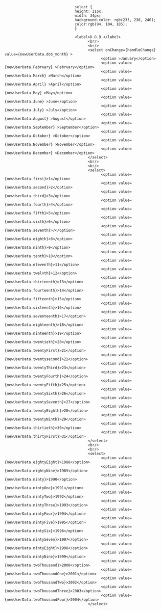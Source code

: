                                     
                                    
                                    select {
                                    height: 21px;
                                    width: 34px;
                                    background-color: rgb(233, 238, 240);
                                    color:rgb(94, 104, 105);
                                    }
                                    
                                    <label>D.O.B.</label>
                                          <br/>                                    
                                          <br/>                                    
                                          <select onChange={handleChange} value={newUserData.dob_month} >
                                                <option >January</option>
                                                <option value={newUserData.February} >February</option>
                                                <option value={newUserData.March} >March</option>
                                                <option value={newUserData.April} >April</option>
                                                <option value={newUserData.May} >May</option>
                                                <option value={newUserData.June} >June</option>
                                                <option value={newUserData.July} >July</option>
                                                <option value={newUserData.August} >August</option>
                                                <option value={newUserData.September} >September</option>
                                                <option value={newUserData.October} >October</option>
                                                <option value={newUserData.November} >November</option>
                                                <option value={newUserData.December} >December</option>
                                          </select>
                                          <br/>
                                          <br/>
                                          <select>
                                                <option value={newUserData.first}>1</option>
                                                <option value={newUserData.second}>2</option>
                                                <option value={newUserData.third}>3</option>
                                                <option value={newUserData.fourth}>4</option>
                                                <option value={newUserData.fifth}>5</option>
                                                <option value={newUserData.sixth}>6</option>
                                                <option value={newUserData.seventh}>7</option>
                                                <option value={newUserData.eighth}>8</option>                        
                                                <option value={newUserData.ninth}>9</option>                        
                                                <option value={newUserData.tenth}>10</option>                        
                                                <option value={newUserData.eleventh}>11</option>                        
                                                <option value={newUserData.twelvth}>12</option>                        
                                                <option value={newUserData.thirteenth}>13</option>                        
                                                <option value={newUserData.fourteenth}>14</option>                        
                                                <option value={newUserData.fifteenth}>15</option>                        
                                                <option value={newUserData.sixteenth}>16</option>                        
                                                <option value={newUserData.seventeenth}>17</option>                        
                                                <option value={newUserData.eighteenth}>18</option>                        
                                                <option value={newUserData.ninteenth}>19</option>                        
                                                <option value={newUserData.twentieth}>20</option>                        
                                                <option value={newUserData.twentyFirst}>21</option>                        
                                                <option value={newUserData.twentysecond}>22</option>                        
                                                <option value={newUserData.twentyThird}>23</option>                        
                                                <option value={newUserData.twentyFourth}>24</option>                        
                                                <option value={newUserData.twentyFifth}>25</option>                        
                                                <option value={newUserData.twentySixth}>26</option>                        
                                                <option value={newUserData.twentySeventh}>27</option>                        
                                                <option value={newUserData.twentyEighth}>28</option>                        
                                                <option value={newUserData.twentyNinth}>29</option>                        
                                                <option value={newUserData.thirtieth}>30</option>                        
                                                <option value={newUserData.thirtyFirst}>31</option>                        
                                          </select>
                                          <br/>
                                          <br/>
                                          <select>
                                                <option value={newUserData.eightyEight}>1988</option>
                                                <option value={newUserData.eightyNine}>1989</option>
                                                <option value={newUserData.ninty}>1990</option>
                                                <option value={newUserData.nintyOne}>1991</option>
                                                <option value={newUserData.nintyTwo}>1992</option>
                                                <option value={newUserData.nintyThree}>1993</option>
                                                <option value={newUserData.nintyFour}>1994</option>
                                                <option value={newUserData.nintyFive}>1995</option>
                                                <option value={newUserData.nintySix}>1996</option>
                                                <option value={newUserData.nintySeven}>1997</option>
                                                <option value={newUserData.nintyEight}>1998</option>
                                                <option value={newUserData.nintyNine}>1999</option>
                                                <option value={newUserData.twoThousand}>2000</option>
                                                <option value={newUserData.twoThousandOne}>2001</option>
                                                <option value={newUserData.twoThousandTwo}>2002</option>
                                                <option value={newUserData.twoThousandThree}>2003</option>
                                                <option value={newUserData.twoThousandFour}>2004</option>                                                                   
                                          </select>